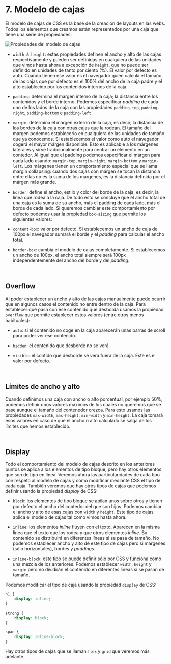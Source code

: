 # 7.  Modelo de cajas

El modelo de cajas de CSS es la base de la creación de layouts en las webs. Todos los elementos que creamos están representados por una caja que tiene una serie de propiedades:

![Propiedades del modelo de cajas](https://firebasestorage.googleapis.com/v0/b/virtually-1f5e0.appspot.com/o/dashboard%2Fprofile%2F9677box-model.png?alt=media&token=66e90721-c16b-46e2-a804-85c9e2232550)

- `width & height`: estas propiedades definen el ancho y alto de las cajas respectivamente y pueden ser definidas en cualquiera de las unidades que vimos hasta ahora a excepción de `height`, que no puede ser definido en unidades de tanto por ciento (%). El valor por defecto es auto. Cuando tienen ese valor es el navegador quien calcula el tamaño de las cajas que por defecto es el 100% del ancho de la caja padre y el alto establecido por los contenidos internos de la caja.

- `padding`: determina el margen interno de la caja; la distancia entre los contenidos y el borde interno. Podemos especificar *padding* de cada uno de los lados de la caja con las propiedades `padding-top`, `padding-right`, `padding-bottom` e `padding-left`.

- `margin`: determina el márgen externo de la caja, es decir, la distancia de los bordes de la caja con otras cajas que la rodean. El tamaño del margen podemos establecerlo en cualquiera de las unidades de tamaño que ya conocemos. Si establecemos el valor como auto el navegador cogerá el mayor márgen disponible. Esto es aplicable a los márgenes laterales y sirve tradicionalmente para centrar un elemento en un contedor. Al igual que el padding podemos especificar el márgen para cada lado usando: `margin-top`, `margin-right`, `margin-bottom` y `margin-left`. Los márgenes tienen un comportamiento especial que se llama margin collapsing: cuando dos cajas con márgen se tocan la distancia entre ellas no es la suma de los márgenes, es la distancia definida por el márgen más grande.

- `border`: define el ancho, estilo y color del borde de la caja, es decir, la línea que rodea a la caja. De todo esto se concluye que el ancho total de una caja es la suma de su ancho, más el padding de cada lado, más el borde de cada lado. Si queremos cambiar este comportamiento por defecto podemos usar la propiedad `box-sizing` que permite los siguientes valores:

- `content-box`: valor por defecto. Si establecemos un ancho de caja de 100px el navegador sumará el borde y el *padding* para calcular el ancho total.

- `border-box`: cambia el modelo de cajas completamente. Si establecemos un ancho de 100px, el ancho total siempre será 100px independentemente del ancho del borde y del *padding*.

&nbsp;

## Overflow

Al poder establecer un ancho y alto de las cajas manualmente puede ocurrir que en algunos casos el contenido no entre dentro de la caja. Para establecer qué pasa con ese contenido que desborda usamos la propiedad `overflow` que permite establecer estos valores (entre otros menos habituales):

- `auto`: si el contenido no coge en la caja aparecerán unas barras de scroll para poder ver ese contenido.

- `hidden`: el contenido que desborde no se verá.

- `visible`: el contido que desborde se verá fuera de la caja. Este es el valor por defecto.

&nbsp;

## Límites de ancho y alto

Cuando definimos una caja con ancho o alto porcentual, por ejemplo 50%, podemos definir unos valores máximos de los cuales no queremos que se pase aunque el tamaño del contenedor crezca. Para esto usamos las propiedades `max-width`, `max-height`, `min-width` y `min-height`. La caja tomará esos valores en caso de que el ancho o alto calculado se salga de los límites que hemos establecido.

&nbsp;

## Display

Todo el comportamiento del modelo de cajas descrito en los anteriores puntos se aplica a los elementos de tipo bloque, pero hay otros elementos que son de tipo en línea. Veremos ahora las particularidades de cada tipo con respeto al modelo de cajas y como modificar mediante CSS el tipo de cada caja. También veremos que hay otros tipos de cajas que podemos definir usando la propiedad *display* de CSS:

- `block`: los elementos de tipo bloque se apilan unos sobre otros y tienen por defecto el ancho del contedor del que son hijos. Podemos cambiar el ancho y alto de esas cajas con `width` y `height`. Este tipo de cajas aplica el modelo de cajas tal como vimos hasta ahora.

- `inline`: los elementos *inline* fluyen con el texto. Aparecen en la misma línea que el texto que los rodea y que otros elementos *inline*. Su contenido se distribuirá en diferentes líneas si se pasa de tamaño. No podemos establecer ancho y alto de este tipo de cajas pero si márgenes (sólo horizontales), bordes y *paddings*.

- `inline-block`: este tipo se puede definir sólo por CSS y funciona como una mezcla de los anteriores. Podemos establecer `width`, `height` y `margin` pero no dividirán el contenido en diferentes líneas si se pasan de tamaño.

Podemos modificar el tipo de caja usando la propiedad `display` de CSS:

```css
h1 {
    display: inline;
}
    
strong {
    display: block;
}
    
span {
    display: inline-block;
}
```

Hay otros tipos de cajas que se llaman `flex` y `grid` que veremos más adelante.

